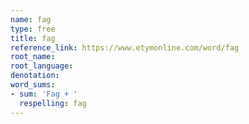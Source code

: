 ```yaml
---
name: fag
type: free
title: fag
reference_link: https://www.etymonline.com/word/fag
root_name: 
root_language: 
denotation: 
word_sums:
- sum: 'Fag + '
  respelling: fag
---
```

